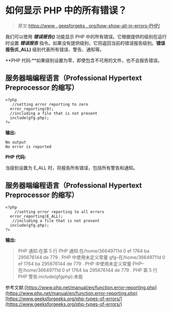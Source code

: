 # 如何显示 PHP 中的所有错误？

> 原文:[https://www . geesforgeks . org/how-show-all-in-errors-PHP/](https://www.geeksforgeeks.org/how-to-show-all-errors-in-php/)

我们可以使用 ***错误报告()*** 功能显示 PHP 中的所有错误。它根据提供的级别在运行时设置 ***错误报告*** 指令。如果没有提供级别，它将返回当前的错误报告级别。**错误报告(E_ALL)** 级别代表所有错误、警告、通知等。

**PHP 代码:**如果级别设置为零，即使包含不可用的文件，也不会报告错误。

## 服务器端编程语言（Professional Hypertext Preprocessor 的缩写）

```
<?php
   //setting error reporting to zero
  error_reporting(0);
  //including a file that is not present
  include(gfg.php);
?>
```

**输出:**

```
No output
No error is reported
```

**PHP 代码:**

当级别设置为 E_ALL 时，将报告所有错误，包括所有警告和通知。

## 服务器端编程语言（Professional Hypertext Preprocessor 的缩写）

```
<?php
    //setting error reporting to all errors
  error_reporting(E_ALL);
   //including a file that is not present
  include(gfg.php);
?>
```

**输出:**

> PHP 通知:在第 5 行
> PHP 通知:在/home/36649711d 0 ef 1764 ba 295676144 de 779 . PHP 中使用未定义常量 gfg–在/home/36649711d 0 ef 1764 ba 295676144 de 779 . PHP 中使用未定义常量 PHP–在/home/36649711d 0 ef 1764 ba 295676144 de 779 . PHP 第 5 行
> PHP 警告:include(gfgphp):未能

参考文献:[https://www.php.net/manual/en/function.error-reporting.php](https://www.php.net/manual/en/function.error-reporting.php)[https://www.geeksforgeeks.org/php-types-of-errors/](https://www.geeksforgeeks.org/php-types-of-errors/)